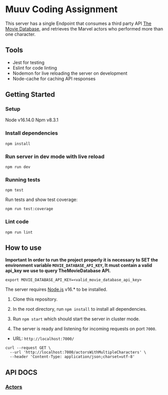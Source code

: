 # Muuv Coding Assignment

This server has a single Endpoint that consumes a third party API [The Movie Database](https://developers.themoviedb.org/3), and retrieves the Marvel actors who performed more than one character.

## Tools

- Jest for testing
- Eslint for code linting
- Nodemon for live reloading the server on development
- Node-cache for caching API responses

## Getting Started

### Setup

Node v16.14.0
Npm v8.3.1

### Install dependencies

```shell
npm install
```

### Run server in dev mode with live reload

```shell
npm run dev
```

### Running tests

```shell
npm test
```

Run tests and show test coverage:

```shell
npm run test:coverage
```

### Lint code

```shell
npm run lint
```

## How to use

**Important**
**In order to run the project properly it is necessary to SET the environment variable `MOVIE_DATABASE_API_KEY`, It must contain a valid api_key we use to query TheMovieDatabase API.**

```shell
export MOVIE_DATABASE_API_KEY=<valid_movie_database_api_key>
```

The server requires [Node.js](https://nodejs.org/en/) v16.\* to be installed.

1. Clone this repository.

2. In the root directory, run `npm install` to install all dependencies.

3. Run `npm start` which should start the server in cluster mode.

4. The server is ready and listening for incoming requests on port `7000`.

- URL: `http://localhost:7000/`

```shell
curl --request GET \
  --url 'http://localhost:7000/actorsWithMultipleCharacters' \
  --header 'Content-Type: application/json;charset=utf-8'
```

## API DOCS

### [Actors](src/api/actors/docs/ACTORS.md)
